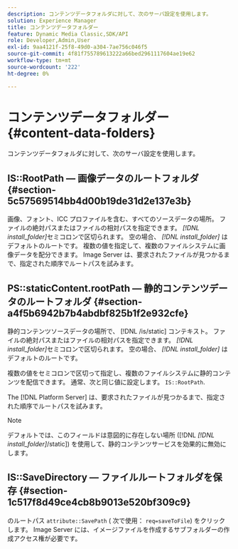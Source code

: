 ```yaml
---
description: コンテンツデータフォルダに対して、次のサーバ設定を使用します。
solution: Experience Manager
title: コンテンツデータフォルダー
feature: Dynamic Media Classic,SDK/API
role: Developer,Admin,User
exl-id: 9aa4121f-25f8-49d0-a304-7ae756c046f5
source-git-commit: 4f81f755789613222a66bed2961117604ae19e62
workflow-type: tm+mt
source-wordcount: '222'
ht-degree: 0%

---
```


# コンテンツデータフォルダー{#content-data-folders}

コンテンツデータフォルダに対して、次のサーバ設定を使用します。

## IS::RootPath — 画像データのルートフォルダ {#section-5c57569514bb4d00b19de31d2e137e3b}

画像、フォント、ICC プロファイルを含む、すべてのソースデータの場所。 ファイルの絶対パスまたはファイルの相対パスを指定できます。 *[!DNL install_folder]*&#x200B;セミコロンで区切られます。 空の場合、 *[!DNL install_folder]* はデフォルトのルートです。 複数の値を指定して、複数のファイルシステムに画像データを配分できます。 Image Server は、要求されたファイルが見つかるまで、指定された順序でルートパスを試みます。

## PS::staticContent.rootPath — 静的コンテンツデータのルートフォルダ {#section-a4f5b6942b7b4abdbf825b1f2e932cfe}

静的コンテンツソースデータの場所で、 [!DNL /is/static] コンテキスト。 ファイルの絶対パスまたはファイルの相対パスを指定できます。 *[!DNL install_folder]*&#x200B;セミコロンで区切られます。 空の場合、 *[!DNL install_folder]* はデフォルトのルートです。

複数の値をセミコロンで区切って指定し、複数のファイルシステムに静的コンテンツを配信できます。 通常、次と同じ値に設定します。 `IS::RootPath`.

The [!DNL Platform Server] は、要求されたファイルが見つかるまで、指定された順序でルートパスを試みます。

>[!NOTE]
>
>デフォルトでは、このフィールドは意図的に存在しない場所 ([!DNL *[!DNL install_folder]*/static]) を使用して、静的コンテンツサービスを効果的に無効にします。

## IS::SaveDirectory — ファイルルートフォルダを保存 {#section-1c517f8d49ce4cb8b9013e520bf309c9}

のルートパス `attribute::SavePath` ( 次で使用： `req=saveToFile`) をクリックします。 Image Server には、イメージファイルを作成するサブフォルダーの作成アクセス権が必要です。
